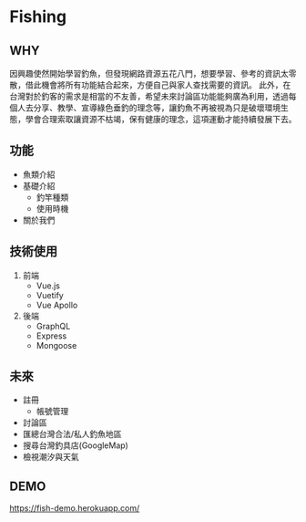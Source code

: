 # Fishing
## WHY
因興趣使然開始學習釣魚，但發現網路資源五花八門，想要學習、參考的資訊太零散，借此機會將所有功能結合起來，方便自己與家人查找需要的資訊。
此外，在台灣對於釣客的需求是相當的不友善，希望未來討論區功能能夠廣為利用，透過每個人去分享、教學、宣導綠色垂釣的理念等，讓釣魚不再被視為只是破壞環境生態，學會合理索取讓資源不枯竭，保有健康的理念，這項運動才能持續發展下去。

## 功能

- 魚類介紹
- 基礎介紹
    - 釣竿種類
    - 使用時機
- 關於我們

## 技術使用

1. 前端
    - Vue.js
    - Vuetify
    - Vue Apollo
2. 後端
    - GraphQL
    - Express
    - Mongoose

## 未來
- 註冊
    - 帳號管理
- 討論區
- 匯總台灣合法/私人釣魚地區
- 搜尋台灣釣具店(GoogleMap)
- 檢視潮汐與天氣

## DEMO
https://fish-demo.herokuapp.com/
